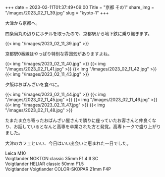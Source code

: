 +++
date  = 2023-02-11T01:37:49+09:00
Title = "京都 その1"
share_img = "/images/2023_02_11_39.jpg"
slug = "kyoto-1"
+++

大津から京都へ。

四条烏丸の辺りにホテルを取ったので、京都駅から地下鉄に乗り継ぎます。

{{< img "/images/2023_02_11_39.jpg" >}}

<p class="caption">京都駅0番線はやっぱり特別な雰囲気がありますよね。</p>
{{< img "/images/2023_02_11_40.jpg" >}}
{{< img "/images/2023_02_11_41.jpg" >}}
{{< img "/images/2023_02_11_42.jpg" >}}
{{< img "/images/2023_02_11_43.jpg" >}}

夕飯はおばんざいを食べに。

{{< img "/images/2023_02_11_44.jpg" >}}
{{< img "/images/2023_02_11_45.jpg" >}}
{{< img "/images/2023_02_11_46.jpg" >}}
{{< img "/images/2023_02_11_47.jpg" >}}
{{< img "/images/2023_02_11_48.jpg" >}}

たまたま立ち寄ったおばんざい屋さんで隣りに座っていたお客さんと仲良くなり、お話しているとなんと高専を卒業された方と発覚。高専トークで盛り上がりました。

大津のカフェといい、今日はいい出会いに恵まれた一日でした。

Leica M10<br>
Voigtlander NOKTON classic 35mm F1.4 Ⅱ SC<br>
Voigtlander HELIAR classic 50mm F1.5<br>
Voigtlander Voigtlander COLOR-SKOPAR 21mm F4P
